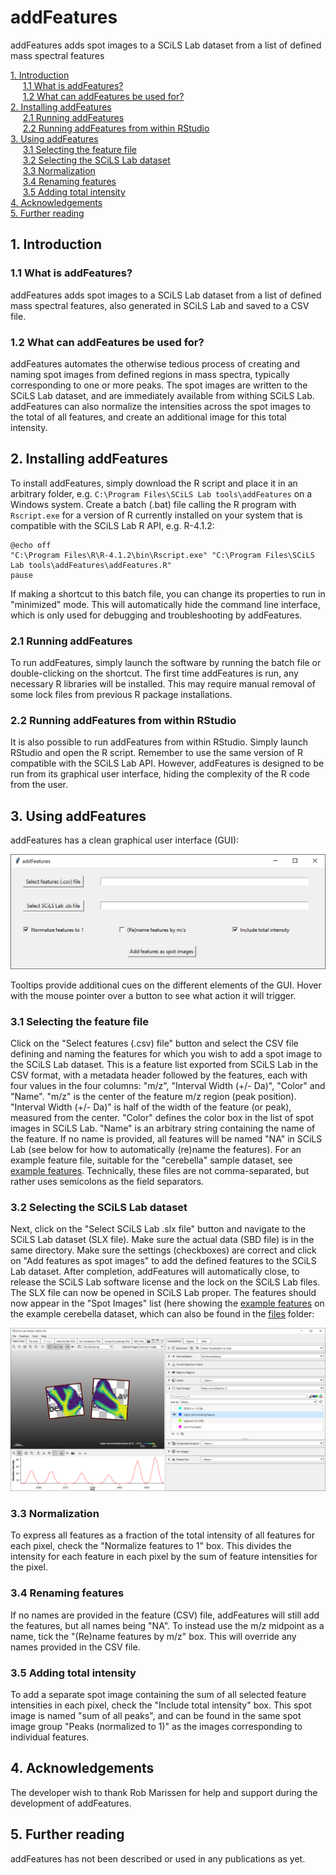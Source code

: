 # addFeatures
addFeatures adds spot images to a SCiLS Lab dataset from a list of defined mass spectral features

[1. Introduction](#1-Introduction)  
&nbsp;&nbsp;&nbsp;&nbsp;&nbsp;[1.1 What is addFeatures?](#11-What-is-addFeatures)  
&nbsp;&nbsp;&nbsp;&nbsp;&nbsp;[1.2 What can addFeatures be used for?](#12-What-can-addFeatures-be-used-for)  
[2. Installing addFeatures](#2-Installing-addFeatures)  
&nbsp;&nbsp;&nbsp;&nbsp;&nbsp;[2.1 Running addFeatures](#21-Running-addFeatures)  
&nbsp;&nbsp;&nbsp;&nbsp;&nbsp;[2.2 Running addFeatures from within RStudio](#22-Running-addFeatures-from-within-RStudio)  
[3. Using addFeatures](#3-Using-addFeatures)  
&nbsp;&nbsp;&nbsp;&nbsp;&nbsp;[3.1 Selecting the feature file](#31-Selecting-the-feature-file)  
&nbsp;&nbsp;&nbsp;&nbsp;&nbsp;[3.2 Selecting the SCiLS Lab dataset](#32-Selecting-the-SCiLS-Lab-dataset)  
&nbsp;&nbsp;&nbsp;&nbsp;&nbsp;[3.3 Normalization](#33-Normalization)  
&nbsp;&nbsp;&nbsp;&nbsp;&nbsp;[3.4 Renaming features](#34-Renaming-features)  
&nbsp;&nbsp;&nbsp;&nbsp;&nbsp;[3.5 Adding total intensity](#35-Adding-total-intensity)  
[4. Acknowledgements ](#4-Acknowledgements)  
[5. Further reading](#5-Further-reading)  

## 1. Introduction

### 1.1 What is addFeatures?

addFeatures adds spot images to a SCiLS Lab dataset from a list of defined mass spectral features, also generated in SCiLS Lab and saved to a CSV file.

### 1.2 What can addFeatures be used for?

addFeatures automates the otherwise tedious process of creating and naming spot images from defined regions in mass spectra, typically corresponding to one or more peaks. The spot images are written to the SCiLS Lab dataset, and are immediately available from withing SCiLS Lab. addFeatures can also normalize the intensities across the spot images to the total of all features, and create an additional image for this total intensity.

## 2. Installing addFeatures

To install addFeatures, simply download the R script and place it in an arbitrary folder, e.g. ```C:\Program Files\SCiLS Lab tools\addFeatures``` on a Windows system. Create a batch (.bat) file calling the R program with ```Rscript.exe``` for a version of R currently installed on your system that is compatible with the SCiLS Lab R API, e.g. R-4.1.2:

```
@echo off
"C:\Program Files\R\R-4.1.2\bin\Rscript.exe" "C:\Program Files\SCiLS Lab tools\addFeatures\addFeatures.R"
pause
```

If making a shortcut to this batch file, you can change its properties to run in "minimized" mode. This will automatically hide the command line interface, which is only used for debugging and troubleshooting by addFeatures.

### 2.1 Running addFeatures

To run addFeatures, simply launch the software by running the batch file or double-clicking on the shortcut. The first time addFeatures is run, any necessary R libraries will be installed. This may require manual removal of some lock files from previous R package installations.


### 2.2 Running addFeatures from within RStudio

It is also possible to run addFeatures from within RStudio. Simply launch RStudio and open the R script. Remember to use the same version of R compatible with the SCiLS Lab API. However, addFeatures is designed to be run from its graphical user interface, hiding the complexity of the R code from the user.


## 3. Using addFeatures

addFeatures has a clean graphical user interface (GUI):

![screenshot](./pictures/addFeatures.png)

Tooltips provide additional cues on the different elements of the GUI. Hover with the mouse pointer over a button to see what action it will trigger.

### 3.1 Selecting the feature file

Click on the "Select features (.csv) file" button and select the CSV file defining and naming the features for which you wish to add a spot image to the SCiLS Lab dataset. This is a feature list exported from SCiLS Lab in the CSV format, with a metadata header followed by the features, each with four values in the four columns: "m/z", "Interval Width (+/- Da)", "Color" and "Name". "m/z" is the center of the feature m/z region (peak position). "Interval Width (+/- Da)" is half of the width of the feature (or peak), measured from the center. "Color" defines the color box in the list of spot images in SCiLS Lab. "Name" is an arbitrary string containing the name of the feature. If no name is provided, all features will be named "NA" in SCiLS Lab (see below for how to automatically (re)name the features). For an example feature file, suitable for the "cerebella" sample dataset, see [example features](files/example_features.csv). Technically, these files are not comma-separated, but rather uses semicolons as the field separators.

### 3.2 Selecting the SCiLS Lab dataset

Next, click on the "Select SCiLS Lab .slx file" button and navigate to the SCiLS Lab dataset (SLX file). Make sure the actual data (SBD file) is in the same directory. Make sure the settings (checkboxes) are correct and click on "Add features as spot images" to add the defined features to the SCiLS Lab dataset. After completion, addFeatures will automatically close, to release the SCiLS Lab software license and the lock on the SCiLS Lab files. The SLX file can now be opened in SCiLS Lab proper. The features should now appear in the "Spot Images" list (here showing the [example features](files/example_features.csv) on the example cerebella dataset, which can also be found in the [files](files/) folder:

![SCiLS Lab view](./pictures/SCiLS_Lab_view.png)

### 3.3 Normalization

To express all features as a fraction of the total intensity of all features for each pixel, check the "Normalize features to 1" box. This divides the intensity for each feature in each pixel by the sum of feature intensities for the pixel.

### 3.4 Renaming features

If no names are provided in the feature (CSV) file, addFeatures will still add the features, but all names being "NA". To instead use the m/z midpoint as a name, tick the "(Re)name features by m/z" box. This will override any names provided in the CSV file.

### 3.5 Adding total intensity

To add a separate spot image containing the sum of all selected feature intensities in each pixel, check the "Include total intensity" box. This spot image is named "sum of all peaks", and can be found in the same spot image group "Peaks (normalized to 1)" as the images corresponding to individual features.


## 4. Acknowledgements

The developer wish to thank Rob Marissen for help and support during the development of addFeatures.


## 5. Further reading

addFeatures has not been described or used in any publications as yet.
